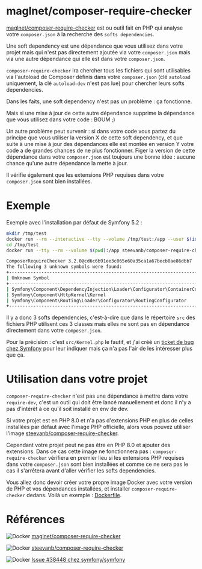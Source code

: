 # maglnet/composer-require-checker

[maglnet/composer-require-checker](https://github.com/maglnet/ComposerRequireChecker) est ou outil fait en PHP qui analyse votre `composer.json` à la recherche des `softs dependencies`.

Une soft dependency est une dépendance que vous utilisez dans votre projet mais qui n'est pas directement ajoutée via votre `composer.json` mais via une autre dépendance qui elle est dans votre `composer.json`.

`composer-require-checker` ira chercher tous les fichiers qui sont utilisables via l'autoload de Composer définis dans votre `composer.json` (clé `autoload` uniquement, la clé `autoload-dev` n'est pas lue) pour chercher leurs softs dependencies.

Dans les faits, une soft dependency n'est pas un problème : ça fonctionne. 

Mais si une mise à jour de cette autre dépendance supprime la dépendance que vous utilisez dans votre code : BOUM ;)

Un autre problème peut survenir : si dans votre code vous partez du principe que vous utiliser la version X de cette soft dependency, 
et que suite à une mise à jour des dépendances elle est montée en version Y votre code a de grandes chances de ne plus fonctionner.
Figer la version de cette dépendance dans votre `composer.json` est toujours une bonne idée : aucune chance qu'une autre dépendance la mette à jour.

Il vérifie également que les extensions PHP requises dans votre `composer.json` sont bien installées.

# Exemple

Exemple avec l'installation par défaut de Symfony 5.2 :

```bash
mkdir /tmp/test
docker run --rm --interactive --tty --volume /tmp/test:/app --user $(id -u):$(id -g) composer:2.0 composer create-project symfony/skeleton /app
cd /tmp/test
docker run --tty --rm --volume $(pwd):/app steevanb/composer-require-checker:3.2.0
```

```bash
ComposerRequireChecker 3.2.0@cd6c6b91ee3c065e60a35ca1a67becb0ae86dbb7
The following 3 unknown symbols were found:
+---------------------------------------------------------------------------------+--------------------+
| Unknown Symbol                                                                  | Guessed Dependency |
+---------------------------------------------------------------------------------+--------------------+
| Symfony\Component\DependencyInjection\Loader\Configurator\ContainerConfigurator |                    |
| Symfony\Component\HttpKernel\Kernel                                             |                    |
| Symfony\Component\Routing\Loader\Configurator\RoutingConfigurator               |                    |
+---------------------------------------------------------------------------------+--------------------+
```

Il y a donc 3 softs dependencies, c'est-à-dire que dans le répertoire `src` 
des fichiers PHP utilisent ces 3 classes mais elles ne sont pas en dépendance directement dans votre `composer.json`.

Pour la précision : c'est `src/Kernel.php` le fautif,
et j'ai créé un [ticket de bug chez Symfony](https://github.com/symfony/symfony/issues/38448) pour leur indiquer mais ça n'a pas l'air de les intéresser plus que ça.

# Utilisation dans votre projet

`composer-require-checker` n'est pas une dépendance à mettre dans votre `require-dev`,
c'est un outil qui doit être lancé manuellement et donc il n'y a pas d'intérêt à ce qu'il soit installé en env de dev.

Si votre projet est en PHP 8.0 et n'a pas d'extensions PHP en  plus de celles installées par défaut avec l'image PHP officielle, 
alors vous pouvez utiliser l'image [steevanb/composer-require-checker](https://hub.docker.com/r/steevanb/composer-require-checker).

Cependant votre projet peut ne pas être en PHP 8.0 et ajouter des extensions.
Dans ce cas cette image ne fonctionnera pas : `composer-require-checker` vérifiera en premier lieu si les extensions PHP requises 
dans votre `composer.json` sont bien installées et comme ce ne sera pas le cas il s'arrêtera avant d'aller vérifier les softs dependencies.

Vous allez donc devoir créer votre propre image Docker avec votre version de PHP et vos dépendances installées, et installer `composer-require-checker` dedans.
Voilà un exemple : [Dockerfile](https://github.com/steevanb/docker-composer-require-checker/blob/master/docker/Dockerfile).

# Références

![Docker](/images/icons/github.png) [maglnet/composer-require-checker](https://github.com/maglnet/ComposerRequireChecker)

![Docker](/images/icons/docker.png) [steevanb/composer-require-checker](https://hub.docker.com/r/steevanb/composer-require-checker)

![Docker](/images/icons/github.png) [Issue #38448 chez symfony/symfony](https://github.com/symfony/symfony/issues/38448)
